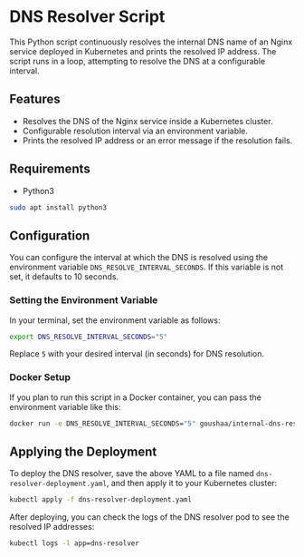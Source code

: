 # DNS Resolver Script

This Python script continuously resolves the internal DNS name of an Nginx service deployed in Kubernetes and prints the resolved IP address. The script runs in a loop, attempting to resolve the DNS at a configurable interval.

## Features

- Resolves the DNS of the Nginx service inside a Kubernetes cluster.
- Configurable resolution interval via an environment variable.
- Prints the resolved IP address or an error message if the resolution fails.

## Requirements

- Python3
```bash
sudo apt install python3
```

## Configuration

You can configure the interval at which the DNS is resolved using the environment variable `DNS_RESOLVE_INTERVAL_SECONDS`. If this variable is not set, it defaults to 10 seconds.

### Setting the Environment Variable

In your terminal, set the environment variable as follows:

```bash
export DNS_RESOLVE_INTERVAL_SECONDS="5"
```
Replace `5` with your desired interval (in seconds) for DNS resolution.

### Docker Setup

If you plan to run this script in a Docker container, you can pass the environment variable like this:

```bash
docker run -e DNS_RESOLVE_INTERVAL_SECONDS="5" goushaa/internal-dns-resolver
```

## Applying the Deployment

To deploy the DNS resolver, save the above YAML to a file named `dns-resolver-deployment.yaml`, and then apply it to your Kubernetes cluster:

```bash
kubectl apply -f dns-resolver-deployment.yaml
```

After deploying, you can check the logs of the DNS resolver pod to see the resolved IP addresses:

```bash
kubectl logs -l app=dns-resolver
```
